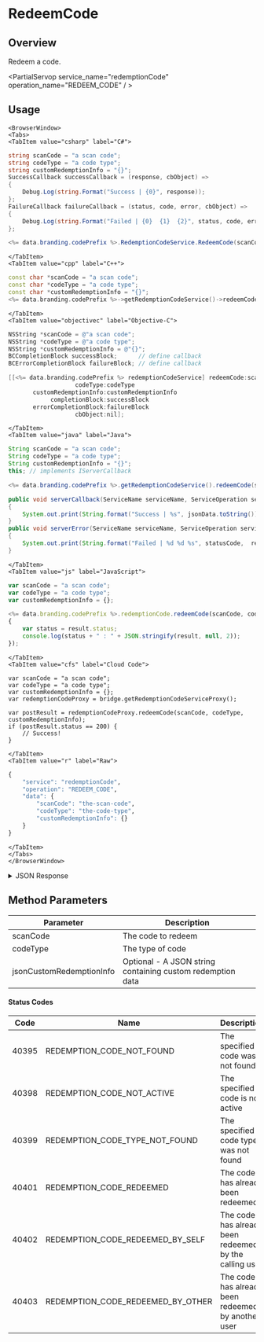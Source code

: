 # RedeemCode
## Overview
Redeem a code.

<PartialServop service_name="redemptionCode" operation_name="REDEEM_CODE" / >

## Usage

```mdx-code-block
<BrowserWindow>
<Tabs>
<TabItem value="csharp" label="C#">
```

```csharp
string scanCode = "a scan code";
string codeType = "a code type";
string customRedemptionInfo = "{}";
SuccessCallback successCallback = (response, cbObject) =>
{
    Debug.Log(string.Format("Success | {0}", response));
};
FailureCallback failureCallback = (status, code, error, cbObject) =>
{
    Debug.Log(string.Format("Failed | {0}  {1}  {2}", status, code, error));
};

<%= data.branding.codePrefix %>.RedemptionCodeService.RedeemCode(scanCode, codeType, customRedemptionInfo, successCallback, failureCallback);
```

```mdx-code-block
</TabItem>
<TabItem value="cpp" label="C++">
```

```cpp
const char *scanCode = "a scan code";
const char *codeType = "a code type";
const char *customRedemptionInfo = "{}";
<%= data.branding.codePrefix %>->getRedemptionCodeService()->redeemCode(scanCode, codeType, customRedemptionInfo, this);
```

```mdx-code-block
</TabItem>
<TabItem value="objectivec" label="Objective-C">
```

```objectivec
NSString *scanCode = @"a scan code";
NSString *codeType = @"a code type";
NSString *customRedemptionInfo = @"{}";
BCCompletionBlock successBlock;      // define callback
BCErrorCompletionBlock failureBlock; // define callback

[[<%= data.branding.codePrefix %> redemptionCodeService] redeemCode:scanCode
                   codeType:codeType
       customRedemptionInfo:customRedemptionInfo
            completionBlock:successBlock
       errorCompletionBlock:failureBlock
                   cbObject:nil];
```

```mdx-code-block
</TabItem>
<TabItem value="java" label="Java">
```

```java
String scanCode = "a scan code";
String codeType = "a code type";
String customRedemptionInfo = "{}";
this; // implements IServerCallback

<%= data.branding.codePrefix %>.getRedemptionCodeService().redeemCode(scanCode, codeType, customRedemptionInfo, this);

public void serverCallback(ServiceName serviceName, ServiceOperation serviceOperation, JSONObject jsonData)
{
    System.out.print(String.format("Success | %s", jsonData.toString()));
}
public void serverError(ServiceName serviceName, ServiceOperation serviceOperation, int statusCode, int reasonCode, String jsonError)
{
    System.out.print(String.format("Failed | %d %d %s", statusCode,  reasonCode, jsonError.toString()));
}
```

```mdx-code-block
</TabItem>
<TabItem value="js" label="JavaScript">
```

```javascript
var scanCode = "a scan code";
var codeType = "a code type";
var customRedemptionInfo = {};

<%= data.branding.codePrefix %>.redemptionCode.redeemCode(scanCode, codeType, customRedemptionInfo, result =>
{
	var status = result.status;
	console.log(status + " : " + JSON.stringify(result, null, 2));
});
```

```mdx-code-block
</TabItem>
<TabItem value="cfs" label="Cloud Code">
```

```cfscript
var scanCode = "a scan code";
var codeType = "a code type";
var customRedemptionInfo = {};
var redemptionCodeProxy = bridge.getRedemptionCodeServiceProxy();

var postResult = redemptionCodeProxy.redeemCode(scanCode, codeType, customRedemptionInfo);
if (postResult.status == 200) {
    // Success!
}
```

```mdx-code-block
</TabItem>
<TabItem value="r" label="Raw">
```

```r
{
	"service": "redemptionCode",
	"operation": "REDEEM_CODE",
	"data": {
		"scanCode": "the-scan-code",
		"codeType": "the-code-type",
		"customRedemptionInfo": {}
	}
}
```

```mdx-code-block
</TabItem>
</Tabs>
</BrowserWindow>
```

<details>
<summary>JSON Response</summary>

```json
{
  "data": {
    "gameId": "23782",
    "scanCode": "vfaok-yu7gy-y4ida-jhibz-rtikc",
    "codeType": "ct",
    "redemptionCodeId": "ea2db0da-ef7b-4390-b747-df2eafaba2a3",
    "version": 2,
    "codeState": "Redeemed",
    "customCodeInfo": {},
    "customRedemptionInfo": {},
    "redeemedByProfileId": "c5ecdbda-5f91-41a9-96aa-174f412f7657",
    "redeemedByProfileName": "",
    "invalidationReason": null,
    "createdAt": 1655757623392,
    "activatedAt": 1655757623392,
    "redeemedAt": 1655758430895,
    "invalidatedAt": null,
    "updatedAt": 1655757623392
  },
  "status": 200
}
```
</details>

## Method Parameters
Parameter | Description
--------- | -----------
scanCode | The code to redeem
codeType | The type of code
jsonCustomRedemptionInfo | Optional - A JSON string containing custom redemption data
#### Status Codes
Code | Name | Description
---- | ---- | -----------
40395 | REDEMPTION_CODE_NOT_FOUND | The specified code was not found
40398 | REDEMPTION_CODE_NOT_ACTIVE | The specified code is not active
40399 | REDEMPTION_CODE_TYPE_NOT_FOUND | The specified code type was not found
40401 | REDEMPTION_CODE_REDEEMED | The code has already been redeemed
40402 | REDEMPTION_CODE_REDEEMED_BY_SELF | The code has already been redeemed by the calling user
40403 | REDEMPTION_CODE_REDEEMED_BY_OTHER | The code has already been redeemed by another user


